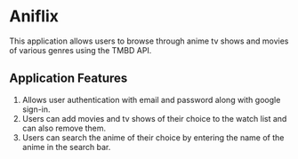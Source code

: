 # Aniflix

This application allows users to browse through anime tv shows and movies of various genres using the TMBD API.

## Application Features

1) Allows user authentication with email and password along with google sign-in.
2) Users can add movies and tv shows of their choice to the watch list and can also remove them.
3) Users can search the anime of their choice by entering the name of the anime in the search bar.

